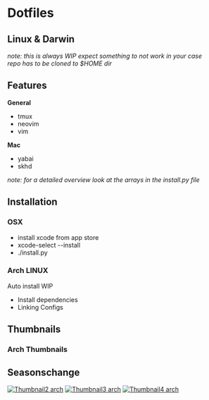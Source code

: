 # Dotfiles

## Linux & Darwin

_note: this is always WIP expect something to not work in your case_  
_repo has to be cloned to $HOME dir_

## Features

**General**  
- tmux
- neovim
- vim

**Mac**  
- yabai
- skhd

_note: for a detailed overview look at the arrays in the install.py file_

## Installation

### OSX

- install xcode from app store
- xcode-select --install
- ./install.py

### Arch LINUX

Auto install WIP

- Install dependencies
- Linking Configs

## Thumbnails

### Arch Thumbnails

## Seasonschange
[![Thumbnail2 arch](https://i.imgur.com/xWP2mlu.png)](https://github.com/danielnehrig/dotfiles/wiki/arch)
[![Thumbnail3 arch](https://i.imgur.com/DWxgVRB.png)](https://github.com/danielnehrig/dotfiles/wiki/arch)
[![Thumbnail4 arch](https://i.imgur.com/5QFGV6y.png)](https://github.com/danielnehrig/dotfiles/wiki/arch)
